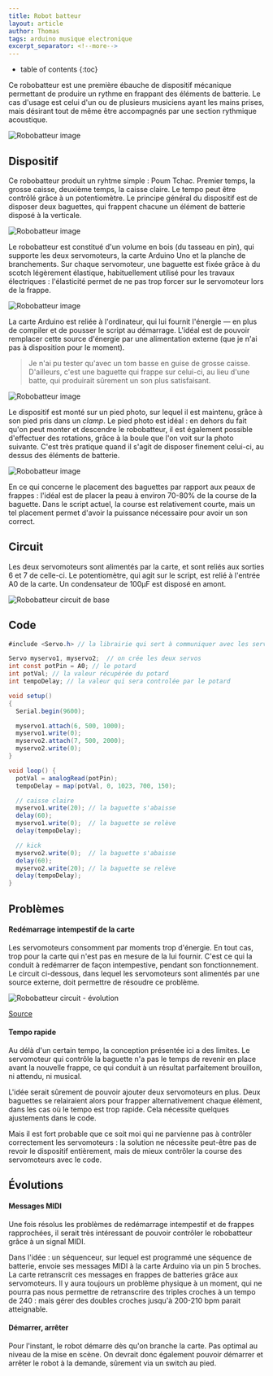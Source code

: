 ```yaml
---
title: Robot batteur
layout: article
author: Thomas
tags: arduino musique electronique
excerpt_separator: <!--more-->
---
```

* table of contents
{:toc}

Ce robobatteur est une première ébauche de dispositif mécanique permettant de produire un rythme en frappant des éléments de batterie. Le cas d'usage est celui d'un ou de plusieurs musiciens ayant les mains prises, mais désirant tout de même être accompagnés par une section rythmique acoustique.

![Robobatteur image](/assets/images/docs/robotbatteur_5632.webp)

## Dispositif ##
Ce robobatteur produit un ryhtme simple : Poum Tchac. Premier temps, la grosse caisse, deuxième temps, la caisse claire. Le tempo peut être contrôlé  grâce à un potentiomètre.
Le principe général du dispositif est de disposer deux baguettes, qui frappent chacune un élément de batterie disposé à la verticale.

![Robobatteur image](/assets/images/docs/robotbatteur_5624.webp)

Le robobatteur est constitué d'un volume en bois (du tasseau en pin), qui supporte les deux servomoteurs, la carte Arduino Uno et la planche de branchements. Sur chaque servomoteur, une baguette est fixée grâce à du scotch légèrement élastique, habituellement utilisé pour les travaux électriques : l'élasticité permet de ne pas trop forcer sur le servomoteur lors de la frappe.

![Robobatteur image](/assets/images/docs/robotbatteur_5629.webp)

La carte Arduino est reliée à l'ordinateur, qui lui fournit l'énergie ― en plus de compiler et de pousser le script au démarrage. L'idéal est de pouvoir remplacer cette source d'énergie par une alimentation externe (que je n'ai pas à disposition pour le moment).

> Je n'ai pu tester qu'avec un tom basse en guise de grosse caisse. D'ailleurs, c'est une baguette qui frappe sur celui-ci, au lieu d'une batte, qui produirait sûrement un son plus satisfaisant.

![Robobatteur image](/assets/images/docs/robotbatteur_5630.webp)

Le dispositif est monté sur un pied photo, sur lequel il est maintenu, grâce à son pied pris dans un *clamp*. Le pied photo est idéal : en dehors du fait qu'on peut monter et descendre le robobatteur, il est également possible d'effectuer des rotations, grâce à la boule que l'on voit sur la photo suivante. C'est très pratique quand il s'agit de disposer finement celui-ci, au dessus des éléments de batterie.

![Robobatteur image](/assets/images/docs/robotbatteur_5628.webp)

En ce qui concerne le placement des baguettes par rapport aux peaux de frappes : l'idéal est de placer la peau à environ 70-80% de la course de la baguette. Dans le script actuel, la course est relativement courte, mais un tel placement permet d'avoir la puissance nécessaire pour avoir un son correct.

## Circuit ##
Les deux servomoteurs sont alimentés par la carte, et sont reliés aux sorties 6 et 7 de celle-ci. Le potentiomètre, qui agit sur le script, est relié à l'entrée A0 de la carte. Un condensateur de 100µF est disposé en amont.

![Robobatteur circuit de base](/assets/images/docs/robotbatteur-circuit-1.png)

## Code ##
``` java
#include <Servo.h> // la librairie qui sert à communiquer avec les servomoteurs

Servo myservo1, myservo2;  // on crée les deux servos
int const potPin = A0; // le potard
int potVal; // la valeur récupérée du potard
int tempoDelay; // la valeur qui sera controlée par le potard

void setup()
{
  Serial.begin(9600);

  myservo1.attach(6, 500, 1000);
  myservo1.write(0);
  myservo2.attach(7, 500, 2000);
  myservo2.write(0);
}

void loop() {
  potVal = analogRead(potPin);
  tempoDelay = map(potVal, 0, 1023, 700, 150);

  // caisse claire
  myservo1.write(20); // la baguette s'abaisse
  delay(60);
  myservo1.write(0);  // la baguette se relève
  delay(tempoDelay);

  // kick
  myservo2.write(0);  // la baguette s'abaisse
  delay(60);
  myservo2.write(20); // la baguette se relève
  delay(tempoDelay);
}
```
## Problèmes ##

#### Redémarrage intempestif de la carte ####

Les servomoteurs consomment par moments trop d'énergie. En tout cas, trop pour la carte qui n'est pas en mesure de la lui fournir. C'est ce qui la conduit à redémarrer de façon intempestive, pendant son fonctionnement. Le circuit ci-dessous, dans lequel les servomoteurs sont alimentés par une source externe, doit permettre de résoudre ce problème.

![Robobatteur circuit - évolution](/assets/images/docs/robotbatteur-circuit-2.png)

[Source](https://www.carnetdumaker.net/articles/controler-un-servomoteur-avec-une-carte-arduino-genuino)  

#### Tempo rapide ####

Au délà d'un certain tempo, la conception présentée ici a des limites. Le servomoteur qui contrôle la baguette n'a pas le temps de revenir en place avant la nouvelle frappe, ce qui conduit à un résultat parfaitement brouillon, ni attendu, ni musical.

L'idée serait sûrement de pouvoir ajouter deux servomoteurs en plus. Deux baguettes se relairaient alors pour frapper alternativement chaque élément, dans les cas où le tempo est trop rapide. Cela nécessite quelques ajustements dans le code.

Mais il est fort probable que ce soit moi qui ne parvienne pas à contrôler correctement les servomoteurs : la solution ne nécessite peut-être pas de revoir le dispositif entièrement, mais de mieux contrôler la course des servomoteurs avec le code.

## Évolutions ##
#### Messages MIDI ####

Une fois résolus les problèmes de redémarrage intempestif et de frappes rapprochées, il serait très intéressant de pouvoir contrôler le robobatteur grâce à un signal MIDI.

Dans l'idée : un séquenceur, sur lequel est programmé une séquence de batterie, envoie ses messages MIDI à la carte Arduino via un pin 5 broches. La carte retranscrit ces messages en frappes de batteries grâce aux servomoteurs. Il y aura toujours un problème physique à un moment, qui ne pourra pas nous permettre de retranscrire des triples croches à un tempo de 240 : mais gérer des doubles croches jusqu'à 200-210 bpm parait atteignable.


#### Démarrer, arrêter ####
Pour l'instant, le robot démarre dès qu'on branche la carte. Pas optimal au niveau de la mise en scène. On devrait donc également pouvoir démarrer et arrêter le robot à la demande, sûrement via un switch au pied.
